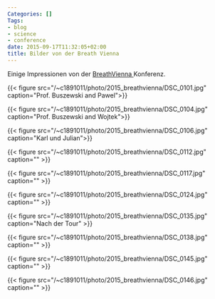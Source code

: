 ```yaml
---
Categories: []
Tags:
- blog
- science
- conference
date: 2015-09-17T11:32:05+02:00
title: Bilder von der Breath Vienna
---
```


Einige Impressionen von der [ BreathVienna ](http://breathvienna.at) Konferenz.

<!--more--> 
{{< figure src="/~c1891011/photo/2015_breathvienna/DSC_0101.jpg" caption="Prof. Buszewski and Pawel">}}

{{< figure src="/~c1891011/photo/2015_breathvienna/DSC_0104.jpg" caption="Prof. Buszewski and Wojtek">}}

{{< figure src="/~c1891011/photo/2015_breathvienna/DSC_0106.jpg" caption="Karl und Julian">}}

{{< figure src="/~c1891011/photo/2015_breathvienna/DSC_0112.jpg" caption="" >}}

{{< figure src="/~c1891011/photo/2015_breathvienna/DSC_0117.jpg" caption="" >}}

{{< figure src="/~c1891011/photo/2015_breathvienna/DSC_0124.jpg" caption="" >}}

{{< figure src="/~c1891011/photo/2015_breathvienna/DSC_0135.jpg" caption="Nach der Tour" >}}

{{< figure src="/~c1891011/photo/2015_breathvienna/DSC_0138.jpg" caption="" >}}

{{< figure src="/~c1891011/photo/2015_breathvienna/DSC_0145.jpg" caption="" >}}

{{< figure src="/~c1891011/photo/2015_breathvienna/DSC_0146.jpg" caption="" >}}

